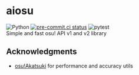 # aiosu
![Python](https://img.shields.io/badge/Python-3.9%2B-brightgreen.svg) [![pre-commit.ci status](https://results.pre-commit.ci/badge/github/NiceAesth/aiosu/master.svg)](https://results.pre-commit.ci/latest/github/NiceAesth/aiosu/master) ![pytest](https://github.com/NiceAesth/aiosu/actions/workflows/pytest.yml/badge.svg)
<br>
Simple and fast osu! API v1 and v2 library

## Acknowledgments

* [osu!Akatsuki](https://github.com/osuAkatsuki/performance-calculator) for performance and accuracy utils
